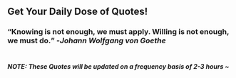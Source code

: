 ## Get Your Daily Dose of Quotes!
### <q>Knowing is not enough, we must apply. Willing is not enough, we must do.</q> -<em>Johann Wolfgang von Goethe</em> <br><br>
##### NOTE: These Quotes will be updated on a frequency basis of 2-3 hours ~
